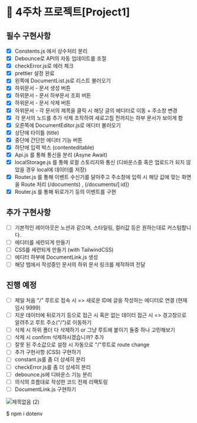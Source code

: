# 📌 4주차 프로젝트[Project1]

## 필수 구현사항

- [X] Constents.js 에서 상수처리 분리
- [X] Debounce로 API의 자동 업데이트를 조절
- [X] checkError.js로 에러 체크
- [X] prettier 설정 완료
- [X] 왼쪽에 DocumentList.js로 리스트 불러오기
- [X] 하위문서 - 문서 생성 버튼
- [X] 하위문서 - 문서 하부문서 조회 버튼
- [X] 하위문서 - 문서 삭제 버튼
- [X] 하위문서 - 각 문서의 제목을 클릭 시 해당 글의 에디터로 이동 + 주소창 변경
- [X] 각 문서의 노드를 추가 삭제 조작하여 새로고침 전까지는 하부 문서가 보이게 함
- [X] 오른쪽에 DocumentEditor.js로 에디터 불러오기
- [X] 상단에 타이틀 (title)
- [X] 중단에 간단한 에디터 기능 버튼
- [X] 하단에 입력 박스 (contenteditable)
- [X] Api.js 를 통해 통신을 분리 (Asyne Await)
- [X] localStorage.js 를 통해 로컬 스토리지와 통신 (디바운스중 혹은 업로드가 되지 않았을 경우 local에 데이터를 저장)
- [X] Router.js 를 통해 이벤트 수신기를 달아주고 주소창에 입력 시 해당 값에 맞는 화면을 Route 처리 (/documents) , (/documents/[:id])
- [X] Router.js 를 통해 뒤로가기 등의 이벤트를 구현

## 추가 구현사항
- [ ] 기본적인 레이아웃은 노션과 같으며, 스타일링, 컬러값 등은 원하는대로 커스텀합니다.
- [ ] 에디터를 세련되게 만들기
- [ ] CSS를 세련되게 만들기 (with TailwindCSS)
- [ ] 에디터 하부에 DocumentLink.js 생성
- [ ] 해당 탭에서 작성중인 문서의 하위 문서 링크를 제작하여 전달

## 진행 예정
- [ ] 제일 처음 "/" 루트로 접속 시 => 새로운 ID에 글을 작성하는 에디터로 연결 (현재 임시 9999)
- [ ] 지운 데이터에 뒤로가기 등으로 접근 시 혹은 없는 데이터 접근 시 => 경고창으로 알려주고 루트 주소("/")로 이동하기
- [ ] 삭제 시 하위 폴더 다 삭제하기 or 그냥 루트에 붙이기 둘중 하나 고민해보기
- [ ] 삭제 시 confirm 삭제하시겠습니까? 추가
- [ ] 잘못 된 주소값으로 설정 시 자동으로 "/"루트로 route change
- [ ] 추가 구현사항 (CSS) 구현하기
- [ ] constant.js를 좀 더 상세히 분리
- [ ] checkError.js를 좀 더 상세히 분리
- [ ] debounce.js에 디바운스 기능 분리
- [ ] 의식의 흐름대로 작성한 코드 전체 리팩토링
- [ ] DocumentLink.js 구현하기

![제목없음 (2)](https://user-images.githubusercontent.com/97251710/200494997-0cec547b-d98a-47bd-a109-8b25a9dcac9d.png)

$ npm i dotenv

